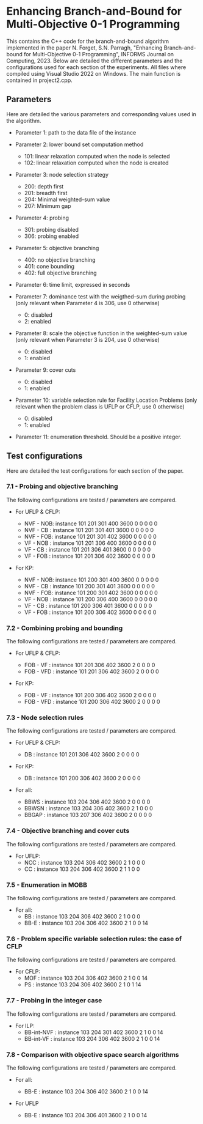# Enhancing Branch-and-Bound for Multi-Objective 0-1 Programming

This contains the C++ code for the branch-and-bound algorithm implemented in the paper N. Forget, S.N. Parragh, "Enhancing Branch-and-bound for Multi-Objective 0-1 Programming", INFORMS Journal on Computing, 2023. Below are detailed the different parameters and the configurations used for each section of the experiments. All files where compiled using Visual Studio 2022 on Windows. The main function is contained in project2.cpp.

## Parameters

Here are detailed the various parameters and corresponding values used in the algorithm.

* Parameter 1: path to the data file of the instance

* Parameter 2: lower bound set computation method
    * 101: linear relaxation computed when the node is selected
    * 102: linear relaxation computed when the node is created

* Parameter 3: node selection strategy
    * 200: depth first
    * 201: breadth first
    * 204: Minimal weighted-sum value
    * 207: Minimum gap

* Parameter 4: probing
    * 301: probing disabled
    * 306: probing enabled

* Parameter 5: objective branching
    * 400: no objective branching
    * 401: cone bounding
    * 402: full objective branching

* Parameter 6: time limit, expressed in seconds

* Parameter 7: dominance test with the weigthed-sum during probing (only relevant when Parameter 4 is 306, use 0 otherwise)
    * 0: disabled
    * 2: enabled

* Parameter 8: scale the objective function in the weighted-sum value (only relevant when Parameter 3 is 204, use 0 otherwise)
    * 0: disabled
    * 1: enabled

* Parameter 9: cover cuts
    * 0: disabled
    * 1: enabled

* Parameter 10: variable selection rule for Facility Location Problems (only relevant when the problem class is UFLP or CFLP, use 0 otherwise)
    * 0: disabled
    * 1: enabled

* Parameter 11: enumeration threshold. Should be a positive integer.

## Test configurations

Here are detailed the test configurations for each section of the paper.

### 7.1 - Probing and objective branching

The following configurations are tested / parameters are compared.

* For UFLP & CFLP:
    * NVF - NOB: instance 101 201 301 400 3600 0 0 0 0 0
    * NVF - CB : instance 101 201 301 401 3600 0 0 0 0 0
    * NVF - FOB: instance 101 201 301 402 3600 0 0 0 0 0
    * VF - NOB : instance 101 201 306 400 3600 0 0 0 0 0
    * VF - CB  : instance 101 201 306 401 3600 0 0 0 0 0
    * VF - FOB : instance 101 201 306 402 3600 0 0 0 0 0

* For KP:
    * NVF - NOB: instance 101 200 301 400 3600 0 0 0 0 0
    * NVF - CB : instance 101 200 301 401 3600 0 0 0 0 0
    * NVF - FOB: instance 101 200 301 402 3600 0 0 0 0 0
    * VF - NOB : instance 101 200 306 400 3600 0 0 0 0 0
    * VF - CB  : instance 101 200 306 401 3600 0 0 0 0 0
    * VF - FOB : instance 101 200 306 402 3600 0 0 0 0 0

### 7.2 - Combining probing and bounding

The following configurations are tested / parameters are compared.

* For UFLP & CFLP:
    * FOB - VF  : instance 101 201 306 402 3600 2 0 0 0 0
    * FOB - VFD : instance 101 201 306 402 3600 2 0 0 0 0

* For KP:
    * FOB - VF  : instance 101 200 306 402 3600 2 0 0 0 0
    * FOB - VFD : instance 101 200 306 402 3600 2 0 0 0 0

### 7.3 - Node selection rules

The following configurations are tested / parameters are compared.

* For UFLP & CFLP:
    * DB : instance 101 201 306 402 3600 2 0 0 0 0

* For KP:
    * DB : instance 101 200 306 402 3600 2 0 0 0 0

* For all:
    * BBWS  : instance 103 204 306 402 3600 2 0 0 0 0
    * BBWSN : instance 103 204 306 402 3600 2 1 0 0 0
    * BBGAP : instance 103 207 306 402 3600 2 0 0 0 0

### 7.4 - Objective branching and cover cuts

The following configurations are tested / parameters are compared.

* For UFLP:
    * NCC : instance 103 204 306 402 3600 2 1 0 0 0
    * CC  : instance 103 204 306 402 3600 2 1 1 0 0

### 7.5 - Enumeration in MOBB

The following configurations are tested / parameters are compared.

* For all:
    * BB   : instance 103 204 306 402 3600 2 1 0 0 0
    * BB-E : instance 103 204 306 402 3600 2 1 0 0 14

### 7.6 - Problem specific variable selection rules: the case of CFLP

The following configurations are tested / parameters are compared.

* For CFLP:
    * MOF : instance 103 204 306 402 3600 2 1 0 0 14
    * PS  : instance 103 204 306 402 3600 2 1 0 1 14

### 7.7 - Probing in the integer case

The following configurations are tested / parameters are compared.

* For ILP:
    * BB-int-NVF : instance 103 204 301 402 3600 2 1 0 0 14
    * BB-int-VF  : instance 103 204 306 402 3600 2 1 0 0 14

### 7.8 - Comparison with objective space search algorithms

The following configurations are tested / parameters are compared.

* For all:
    * BB-E : instance 103 204 306 402 3600 2 1 0 0 14

* For UFLP
    * BB-E : instance 103 204 306 401 3600 2 1 0 0 14
    